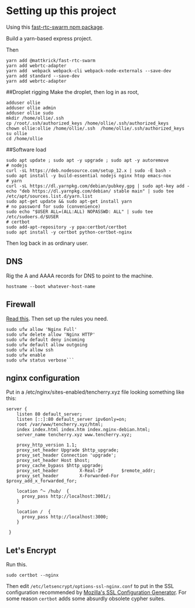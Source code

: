 # Setting up this project


Using this [fast-rtc-swarm npm package](https://github.com/mattkrick/fast-rtc-swarm).

Build a yarn-based express project.

Then
```
yarn add @mattkrick/fast-rtc-swarm
yarn add webrtc-adapter
yarn add  webpack webpack-cli webpack-node-externals --save-dev
yarn add standard --save-dev
yarn add webrtc-adapter

```

##Droplet rigging
Make the droplet, then log in as root,

```
adduser ollie
adduser ollie admin
adduser ollie sudo
mkdir /home/ollie/.ssh
cp /root/.ssh/authorized_keys /home/ollie/.ssh/authorized_keys
chown ollie:ollie /home/ollie/.ssh  /home/ollie/.ssh/authorized_keys
su ollie
cd /home/ollie
```

##Software load

```
sudo apt update ; sudo apt -y upgrade ; sudo apt -y autoremove
# nodejs
curl -sL https://deb.nodesource.com/setup_12.x | sudo -E bash -
sudo apt install -y build-essential nodejs nginx htop emacs-nox
# yarn
curl -sL https://dl.yarnpkg.com/debian/pubkey.gpg | sudo apt-key add -
echo "deb https://dl.yarnpkg.com/debian/ stable main" | sudo tee /etc/apt/sources.list.d/yarn.list
sudo apt-get update && sudo apt-get install yarn
# no password for sudo (convenience)
sudo echo "$USER ALL=(ALL:ALL) NOPASSWD: ALL" | sudo tee /etc/sudoers.d/$USER
# certbot
sudo add-apt-repository -y ppa:certbot/certbot
sudo apt install -y certbot python-certbot-nginx

```

Then log back in as ordinary user.

## DNS

Rig the A and AAAA records for DNS to point to the machine.

`hostname --boot whatever-host-name`

## Firewall

[Read this](https://www.digitalocean.com/community/tutorials/how-to-set-up-a-firewall-with-ufw-on-ubuntu-18-04).   Then set up the rules you need.

```
sudo ufw allow 'Nginx Full'
sudo ufw delete allow 'Nginx HTTP'
sudo ufw default deny incoming
sudo ufw default allow outgoing
sudo ufw allow ssh
sudo ufw enable
sudo ufw status verbose```
```

## nginx configuration

Put in a /etc/nginx/sites-enabled/tencherry.xyz file looking something like this:

```
server {
    listen 80 default_server;
    listen [::]:80 default_server ipv6only=on;
    root /var/www/tencherry.xyz/html;
    index index.html index.htm index.nginx-debian.html;
    server_name tencherry.xyz www.tencherry.xyz;

    proxy_http_version 1.1;
    proxy_set_header Upgrade $http_upgrade;
    proxy_set_header Connection 'upgrade';
    proxy_set_header Host $host;
    proxy_cache_bypass $http_upgrade;
    proxy_set_header        X-Real-IP       $remote_addr;
    proxy_set_header        X-Forwarded-For $proxy_add_x_forwarded_for;

    location ^~ /hub/  {
      proxy_pass http://localhost:3001/;
    }
    
    location /  {
      proxy_pass http://localhost:3000;
    }

 }
```

## Let's Encrypt

Run this.

 `sudo certbot --nginx`

Then edit `/etc/letsencrypt/options-ssl-nginx.conf` to put in the SSL configuration recommended by
[Mozilla's SSL Configuration Generator](https://ssl-config.mozilla.org/#server=nginx). 
For some reason `certbot` adds some absurdly obsolete cypher suites.